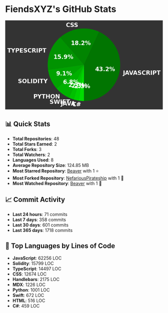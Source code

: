 # FiendsXYZ's GitHub Stats

![Language Distribution](chart.png)

## 📊 Quick Stats

- **Total Repositories**: 48
- **Total Stars Earned**: 2
- **Total Forks**: 3
- **Total Watchers**: 2
- **Languages Used**: 8
- **Average Repository Size**: 124.85 MB
- **Most Starred Repository**: [Beaver](https://github.com/FiendsXYZ/Beaver) with 1 ⭐
- **Most Forked Repository**: [NefariousPirateship](https://github.com/FiendsXYZ/NefariousPirateship) with 1 🍴
- **Most Watched Repository**: [Beaver](https://github.com/FiendsXYZ/Beaver) with 1 👀

## 📈 Commit Activity

- **Last 24 hours**: 71 commits
- **Last 7 days**: 358 commits
- **Last 30 days**: 601 commits
- **Last 365 days**: 1718 commits

## 📝 Top Languages by Lines of Code

- **JavaScript**: 62256 LOC
- **Solidity**: 15799 LOC
- **TypeScript**: 14497 LOC
- **CSS**: 12674 LOC
- **Handlebars**: 2175 LOC
- **MDX**: 1226 LOC
- **Python**: 1001 LOC
- **Swift**: 672 LOC
- **HTML**: 516 LOC
- **C#**: 459 LOC
